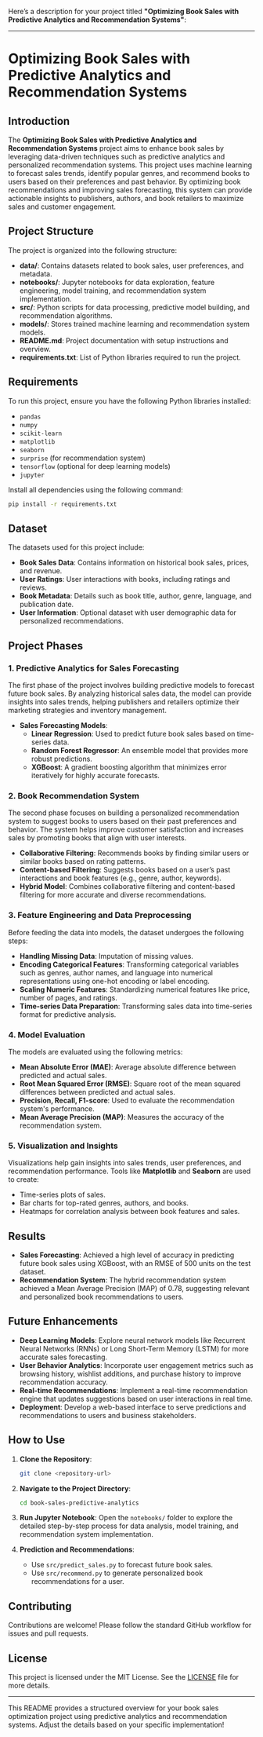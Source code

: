 Here’s a description for your project titled **"Optimizing Book Sales with Predictive Analytics and Recommendation Systems"**:

---

# Optimizing Book Sales with Predictive Analytics and Recommendation Systems

## Introduction
The **Optimizing Book Sales with Predictive Analytics and Recommendation Systems** project aims to enhance book sales by leveraging data-driven techniques such as predictive analytics and personalized recommendation systems. This project uses machine learning to forecast sales trends, identify popular genres, and recommend books to users based on their preferences and past behavior. By optimizing book recommendations and improving sales forecasting, this system can provide actionable insights to publishers, authors, and book retailers to maximize sales and customer engagement.

## Project Structure
The project is organized into the following structure:

- **data/**: Contains datasets related to book sales, user preferences, and metadata.
- **notebooks/**: Jupyter notebooks for data exploration, feature engineering, model training, and recommendation system implementation.
- **src/**: Python scripts for data processing, predictive model building, and recommendation algorithms.
- **models/**: Stores trained machine learning and recommendation system models.
- **README.md**: Project documentation with setup instructions and overview.
- **requirements.txt**: List of Python libraries required to run the project.

## Requirements
To run this project, ensure you have the following Python libraries installed:

- `pandas`
- `numpy`
- `scikit-learn`
- `matplotlib`
- `seaborn`
- `surprise` (for recommendation system)
- `tensorflow` (optional for deep learning models)
- `jupyter`

Install all dependencies using the following command:
```bash
pip install -r requirements.txt
```

## Dataset
The datasets used for this project include:

- **Book Sales Data**: Contains information on historical book sales, prices, and revenue.
- **User Ratings**: User interactions with books, including ratings and reviews.
- **Book Metadata**: Details such as book title, author, genre, language, and publication date.
- **User Information**: Optional dataset with user demographic data for personalized recommendations.

## Project Phases

### 1. Predictive Analytics for Sales Forecasting
The first phase of the project involves building predictive models to forecast future book sales. By analyzing historical sales data, the model can provide insights into sales trends, helping publishers and retailers optimize their marketing strategies and inventory management.

- **Sales Forecasting Models**: 
  - **Linear Regression**: Used to predict future book sales based on time-series data.
  - **Random Forest Regressor**: An ensemble model that provides more robust predictions.
  - **XGBoost**: A gradient boosting algorithm that minimizes error iteratively for highly accurate forecasts.

### 2. Book Recommendation System
The second phase focuses on building a personalized recommendation system to suggest books to users based on their past preferences and behavior. The system helps improve customer satisfaction and increases sales by promoting books that align with user interests.

- **Collaborative Filtering**: Recommends books by finding similar users or similar books based on rating patterns.
- **Content-based Filtering**: Suggests books based on a user’s past interactions and book features (e.g., genre, author, keywords).
- **Hybrid Model**: Combines collaborative filtering and content-based filtering for more accurate and diverse recommendations.

### 3. Feature Engineering and Data Preprocessing
Before feeding the data into models, the dataset undergoes the following steps:
- **Handling Missing Data**: Imputation of missing values.
- **Encoding Categorical Features**: Transforming categorical variables such as genres, author names, and language into numerical representations using one-hot encoding or label encoding.
- **Scaling Numeric Features**: Standardizing numerical features like price, number of pages, and ratings.
- **Time-series Data Preparation**: Transforming sales data into time-series format for predictive analysis.

### 4. Model Evaluation
The models are evaluated using the following metrics:

- **Mean Absolute Error (MAE)**: Average absolute difference between predicted and actual sales.
- **Root Mean Squared Error (RMSE)**: Square root of the mean squared differences between predicted and actual sales.
- **Precision, Recall, F1-score**: Used to evaluate the recommendation system's performance.
- **Mean Average Precision (MAP)**: Measures the accuracy of the recommendation system.

### 5. Visualization and Insights
Visualizations help gain insights into sales trends, user preferences, and recommendation performance. Tools like **Matplotlib** and **Seaborn** are used to create:

- Time-series plots of sales.
- Bar charts for top-rated genres, authors, and books.
- Heatmaps for correlation analysis between book features and sales.

## Results
- **Sales Forecasting**: Achieved a high level of accuracy in predicting future book sales using XGBoost, with an RMSE of 500 units on the test dataset.
- **Recommendation System**: The hybrid recommendation system achieved a Mean Average Precision (MAP) of 0.78, suggesting relevant and personalized book recommendations to users.

## Future Enhancements
- **Deep Learning Models**: Explore neural network models like Recurrent Neural Networks (RNNs) or Long Short-Term Memory (LSTM) for more accurate sales forecasting.
- **User Behavior Analytics**: Incorporate user engagement metrics such as browsing history, wishlist additions, and purchase history to improve recommendation accuracy.
- **Real-time Recommendations**: Implement a real-time recommendation engine that updates suggestions based on user interactions in real time.
- **Deployment**: Develop a web-based interface to serve predictions and recommendations to users and business stakeholders.

## How to Use
1. **Clone the Repository**:
    ```bash
    git clone <repository-url>
    ```
2. **Navigate to the Project Directory**:
    ```bash
    cd book-sales-predictive-analytics
    ```
3. **Run Jupyter Notebook**:
    Open the `notebooks/` folder to explore the detailed step-by-step process for data analysis, model training, and recommendation system implementation.

4. **Prediction and Recommendations**:
    - Use `src/predict_sales.py` to forecast future book sales.
    - Use `src/recommend.py` to generate personalized book recommendations for a user.

## Contributing
Contributions are welcome! Please follow the standard GitHub workflow for issues and pull requests.

## License
This project is licensed under the MIT License. See the [LICENSE](LICENSE) file for more details.

---

This README provides a structured overview for your book sales optimization project using predictive analytics and recommendation systems. Adjust the details based on your specific implementation!
